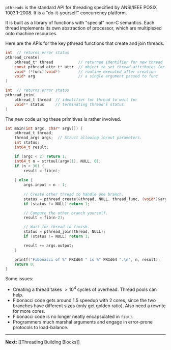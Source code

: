 `pthreads` is the standard API for threading specified by ANSI/IEEE POSIX 1003.1-2008. It is a "do-it-yourself" concurrency platform.

It is built as a library of functions with "special" non-C semantics. Each thread implements its own abstraction of processor, which are multiplexed onto machine resources.

Here are the APIs for the key pthread functions that create and join threads.

```c
int  // returns error status
pthread_create(
	pthread_t* thread           // returned identifier for new thread
	const pthread_attr_t* attr  // object to set thread attributes (or NULL)
	void* (*func)(void*)        // routine executed after creation
	void* arg                   // a single argument passed to func
)
```

```c
int  // returns error status
pthread_join(
	pthread_t thread  // identifier for thread to wait for
	void** status     // terminating thread's status
)
```

The new code using these primitives is rather involved.

```c
int main(int argc, char* argv[]) {
	pthread_t thread;
	thread_args args;  // Struct allowing in/out parameters.
	int status;
	int64_t result;

	if (argc < 2) return 1;
	int64_t n = strtoul(argv[1], NULL, 0);
	if (n < 30) {
		result = fib(n);
		
	} else {
		args.input = n - 1;
		
		// Create other thread to handle one branch.
		status = pthread_create(&thread, NULL, thread_func, (void*)&args)
		if (status != NULL) return 1;

		// Compute the other branch yourself.
		result = fib(n-2);

		// Wait for thread to finish.
		status = pthread_join(thread, NULL);
		if (status != NULL) return 1;

		result += args.output;
	}

	printf("Fibonacci of %" PRId64 " is %" PRId64 ".\n", n, result);
	return 0;
}
```

Some issues:

* Creating a thread takes $>10^{4}$ cycles of overhead. Thread pools can help.
* Fibonacci code gets around 1.5 speedup with 2 cores, since the two branches have different sizes (only get golden ratio). Also need a rewrite for more cores.
* Fibonacci code is no longer neatly encapsulated in `fib()`.
* Programmers much marshal arguments and engage in error-prone protocols to load-balance.

---

**Next:** [[Threading Building Blocks]]